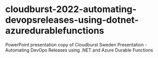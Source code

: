 # cloudburst-2022-automating-devopsreleases-using-dotnet-azuredurablefunctions
PowerPoint presentation copy of Cloudburst Sweden Presentation - Automating DevOps Releases using .NET and Azure Durable Functions 
